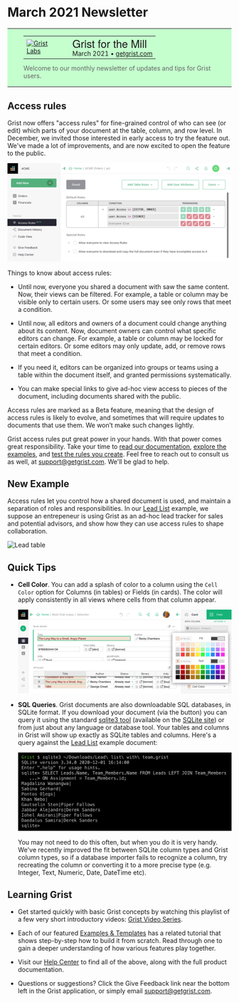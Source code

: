# March 2021 Newsletter

<style>
  /* restore some poorly overridden defaults */
  .newsletter-header .table {
    background-color: initial;
    border: initial;
  }
  .newsletter-header .table > tbody > tr > td {
    padding: initial;
    border: initial;
    vertical-align: initial;
  }
  .newsletter-header img.header-img {
    padding: initial;
    max-width: initial;
    display: initial;
    padding: initial;
    line-height: initial;
    background-color: initial;
    border: initial;
    border-radius: initial;
    margin: initial;
  }

  /* copy newsletter styles, with a prefix for sufficient specificity */
  .newsletter-header .header {
    border: none;
    padding: 0;
    margin: 0;
  }
  .newsletter-header table > tbody > tr > td.header-image {
    width: 80px;
    padding-right: 16px;
  }
  .newsletter-header table > tbody > tr > td.header-text {
    background-color: #c4ffcd;
    padding: 16px 36px;
  }
  .newsletter-header table.header-top {
    border: none;
    padding: 0;
    margin: 0;
    width: 100%;
  }
  .header-title {
    font-family: Helvetica Neue, Helvetica, Arial, sans-serif;
    font-size: 24px;
    line-height: 28px;
  }
  .header-month {
  }
  .header-welcome {
    margin-top: 12px;
    color: #666666;
  }
</style>
<div class="newsletter-header">
<table class="header" cellpadding="0" cellspacing="0" border="0"><tr>
  <td class="header-text">
    <table class="header-top"><tr>
      <td class="header-image">
        <a href="https://www.getgrist.com">
          <img class="header-img" src="/images/newsletters/grist-labs.png" width="80" height="80" alt="Grist Labs" border="0">
        </a>
      </td>
      <td class="header-top-text">
        <div class="header-title">Grist for the Mill</div>
        <div class="header-month">March 2021
          &#8226; <a href="https://www.getgrist.com/">getgrist.com</a></div>
      </td>
    </tr></table>
    <div class="header-welcome">
      Welcome to our monthly newsletter of updates and tips for Grist users.
    </div>
  </td>
</tr></table>
</div>

## Access rules

Grist now offers "access rules" for fine-grained control of who can
see (or edit) which parts of your document at the table, column, and
row level. In December, we invited those interested in early access
to try the feature out. We've made a lot of improvements, and are
now excited to open the feature to the public.

![Access rules page](../images/newsletters/2021-03/access-rules-page.png)

Things to know about access rules:

- Until now, everyone you shared a document with saw the same content.  Now, their
  views can be filtered.  For example, a table or column may be visible only
  to certain users.  Or some users may see only rows that meet a condition.

- Until now, all editors and owners of a document could change anything about its
  content.  Now, document owners can control what specific editors can change.
  For example, a table or column may be locked for certain editors.  Or some
  editors may only update, add, or remove rows that meet a condition.

- If you need it, editors can be organized into groups or teams using
  a table within the document itself, and granted permissions
  systematically.

- You can make special links to give ad-hoc view access to pieces of the document,
  including documents shared with the public.

Access rules are marked as a Beta feature, meaning that the design of
access rules is likely to evolve, and sometimes that will require
updates to documents that use them. We won’t make such changes
lightly.

Grist access rules put great power in your hands. With that power
comes great responsibility. Take your time to [read our documentation](../en/access-rules.md),
[explore the examples](../en/access-rules.md#access-rule-examples),
and [test the rules you create](../en/access-rules.md#view-as-another-user). Feel free to
reach out to consult us as well, at <support@getgrist.com>. We'll be
glad to help.

## New Example

Access rules let you control how a shared document is used, and maintain
a separation of roles and responsibilities.
In our [Lead List](../examples/2021-03-leads.md) example, we suppose an entrepeneur
is using Grist as an ad-hoc lead tracker for sales and potential advisors, and
show how they can use access rules to shape collaboration.

![Lead table](/examples/images/2021-03-leads/leads-table.png)

## Quick Tips

 - **Cell Color**.  You can add a splash of color to a column using the `Cell Color` option
for Columns (in tables) or Fields (in cards).  The color will apply consistently
in all views where cells from that column appear.

    ![Cell color](../images/newsletters/2021-03/cell-color.png)

 - **SQL Queries**.  Grist documents are also downloadable SQL databases, in SQLite
format. If you download your document
(via the <span class="grist-icon" style="--icon: var(--icon-Share)"></span> button)
you can query it using the standard [sqlite3 tool](https://sqlite.org/cli.html)
(available on the [SQLite site](https://sqlite.org/download.html)) or from just
about any language or database tool.  Your tables and columns in Grist will show up exactly
as SQLite tables and columns.  Here's a query against the
[Lead List](../examples/2021-03-leads.md) example document:

    ![Leads SQL query](../images/newsletters/2021-03/leads-sql.png)

    You may not need to do this often, but when you do it is very handy.
    We've recently improved the fit between SQLite column types and Grist column types,
    so if a database importer fails to recognize a column, try recreating the column or converting
    it to a more precise type (e.g. Integer, Text, Numeric, Date, DateTime etc).

## Learning Grist

- Get started quickly with basic Grist concepts by watching this playlist
  of a few very short introductory videos:
  [Grist Video Series](https://www.youtube.com/playlist?list=PL3Q9Tu1JOy_4Mq8JlcjZXEMyJY69kda44).

- Each of our featured [Examples & Templates](https://docs.getgrist.com/p/templates)
  has a related tutorial that shows step-by-step how to build it
  from scratch. Read through one to gain a deeper understanding of how
  various features play together.

- Visit our [Help Center](../en/index.md) to
  find all of the above, along with the full product documentation.

- Questions or suggestions? Click the
  <span class="app-menu-item"><span class="grist-icon" style="--icon: var(--icon-Feedback)"></span> Give Feedback</span>
  link near the bottom left in the Grist application, or simply email
  <support@getgrist.com>.

